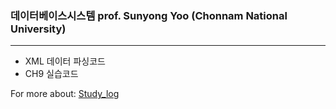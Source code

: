 ### 데이터베이스시스템 prof. Sunyong Yoo (Chonnam National University)
---
* XML 데이터 파싱코드<br>
* CH9 실습코드<br>

 
For more about: <a href="https://xxbean.notion.site/5df152fdd0d247e4b125442d22d14979?pvs=4">Study_log</a>

